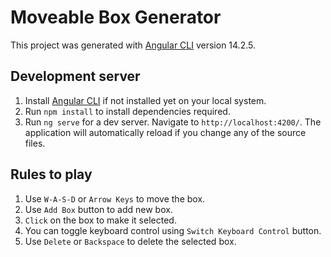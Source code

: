 # Moveable Box Generator

This project was generated with [Angular CLI](https://github.com/angular/angular-cli) version 14.2.5.

## Development server

1. Install [Angular CLI](https://github.com/angular/angular-cli) if not installed yet on your local system.
2. Run `npm install` to install dependencies required.
3. Run `ng serve` for a dev server. Navigate to `http://localhost:4200/`. The application will automatically reload if you change any of the source files.

## Rules to play

1. Use `W-A-S-D` or `Arrow Keys` to move the box.
2. Use `Add Box` button to add new box.
3. `Click` on the box to make it selected.
4. You can toggle keyboard control using `Switch Keyboard Control` button.
5. Use `Delete` or `Backspace` to delete the selected box.
